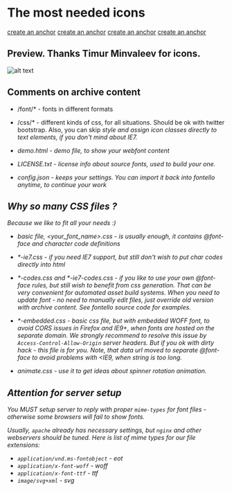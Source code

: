 # The most needed icons

[create an anchor](#preview-thanks-timur-minvaleev-for-icons)
[create an anchor](#comments-on-archive-content)
[create an anchor](#why-so-many-css-files-)
[create an anchor](#attention-for-server-setup)

Preview. Thanks Timur Minvaleev for icons.
------------------------------------------

![alt text](https://psv4.userapi.com/c816138/u46413997/docs/5e031941ca39/icons-preview.png?extra=QON6mdrytVk8ZF3bUAaDBEvAMPXPjkcE13dpSTxYfp3-6Rik3gWTHvUN_2OMmc6-KogaosWA3El4SArF536U-p636Q5waG3i2NSe4D2VR7z1uuDKhtoWIMunjkEwi1ztZozVw90WeA)


Comments on archive content
---------------------------

- /font/* - fonts in different formats

- /css/*  - different kinds of css, for all situations. Should be ok with 
  twitter bootstrap. Also, you can skip <i> style and assign icon classes
  directly to text elements, if you don't mind about IE7.

- demo.html - demo file, to show your webfont content

- LICENSE.txt - license info about source fonts, used to build your one.

- config.json - keeps your settings. You can import it back into fontello
  anytime, to continue your work


Why so many CSS files ?
-----------------------

Because we like to fit all your needs :)

- basic file, <your_font_name>.css - is usually enough, it contains @font-face
  and character code definitions

- *-ie7.css - if you need IE7 support, but still don't wish to put char codes
  directly into html

- *-codes.css and *-ie7-codes.css - if you like to use your own @font-face
  rules, but still wish to benefit from css generation. That can be very
  convenient for automated asset build systems. When you need to update font -
  no need to manually edit files, just override old version with archive
  content. See fontello source code for examples.

- *-embedded.css - basic css file, but with embedded WOFF font, to avoid
  CORS issues in Firefox and IE9+, when fonts are hosted on the separate domain.
  We strongly recommend to resolve this issue by `Access-Control-Allow-Origin`
  server headers. But if you ok with dirty hack - this file is for you. Note,
  that data url moved to separate @font-face to avoid problems with <IE9, when
  string is too long.

- animate.css - use it to get ideas about spinner rotation animation.


Attention for server setup
--------------------------

You MUST setup server to reply with proper `mime-types` for font files -
otherwise some browsers will fail to show fonts.

Usually, `apache` already has necessary settings, but `nginx` and other
webservers should be tuned. Here is list of mime types for our file extensions:

- `application/vnd.ms-fontobject` - eot
- `application/x-font-woff` - woff
- `application/x-font-ttf` - ttf
- `image/svg+xml` - svg
